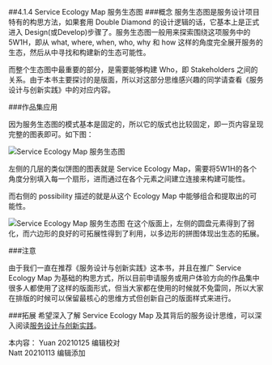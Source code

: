 ##4.1.4 Service Ecology Map 服务生态图
###概念
服务生态图是服务设计项目特有的构思方法，如果套用 Double Diamond 的设计逻辑的话，它基本上是正式进入 Design(或Develop)步骤了。服务生态图一般用来探索围绕这项服务中的5W1H，即从 what, where, when, who, why 和 how 这样的角度完全展开服务的生态，然后从中寻找和构建新的生态可能性。  

而整个生态图中最重要的部分，是需要能够构建 Who，即 Stakeholders 之间的关系。由于本书主要探讨的是版面，所以对这部分思维感兴趣的同学请查看《服务设计与创新实践》中的对应内容。

###作品集应用

因为服务生态图的模式基本是固定的，所以它的版式也比较固定，即一页内容呈现完整的图表即可。如下图：

![Service Ecology Map 服务生态图](http://kitpic.makebi.net/2021/uedsd_08.jpg)

左侧的几层的类似饼图的图表就是 Service Ecology Map，需要将5W1H的各个角度分别填入每一个扇形，进而通过在各个元素之间建立连接来构建可能性。

而右侧的 possibility 描述的就是从这个 Ecology Map 中能够组合和提取出的可能性。

![Service Ecology Map 服务生态图](http://kitpic.makebi.net/2021/uedsd_09.jpg)
在这个版面上，左侧的圆盘元素得到了弱化，而六边形的良好的可拓展性得到了利用，以多边形的拼图体现出生态的拓展。

###注意  

由于我们一直在推荐《服务设计与创新实践》这本书，并且在推广 Service Ecology Map 为基础的构思方式，所以目前申请服务或用户体验方向的作品集中很多人都使用了这样的版面形式，但当大家都在使用的时候就不免雷同，所以大家在排版的时候可以保留最核心的思维方式但创新自己的版面样式来进行。


###拓展
希望深入了解 Service Ecology Map 及其背后的服务设计思维，可以深入阅读[服务设计与创新实践](https://book.douban.com/subject/26464952/)。


本内容：
Yuan 20210125 编辑校对  
Natt 20210113 编辑添加
